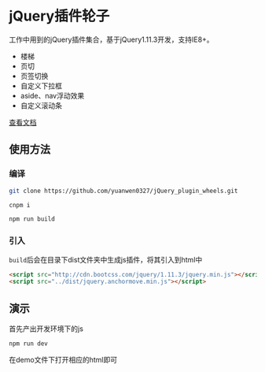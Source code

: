 # jQuery插件轮子
工作中用到的jQuery插件集合，基于jQuery1.11.3开发，支持IE8+。

- 楼梯
- 页切
- 页签切换
- 自定义下拉框
- aside、nav浮动效果
- 自定义滚动条

[查看文档](https://yuanwen0327.github.io/jQuery_plugin_wheels/)

## 使用方法

### 编译
```bash
git clone https://github.com/yuanwen0327/jQuery_plugin_wheels.git
```

```bash
cnpm i
```

```bash
npm run build
```

### 引入
`build`后会在目录下dist文件夹中生成js插件，将其引入到html中
```html
<script src="http://cdn.bootcss.com/jquery/1.11.3/jquery.min.js"></script>
<script src="../dist/jquery.anchormove.min.js"></script>
```

## 演示
首先产出开发环境下的js
```bash
npm run dev
```
在demo文件下打开相应的html即可